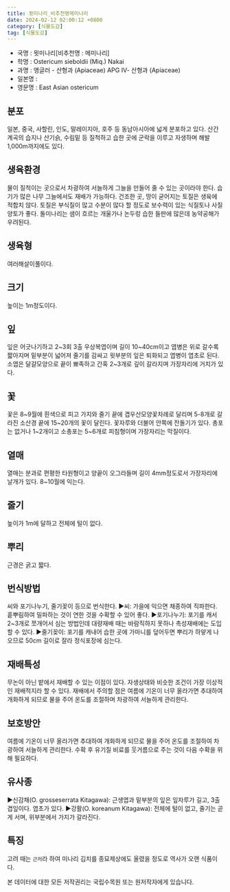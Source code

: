 ```yaml
---
title: 묏미나리_비추천명메미나리
date: 2024-02-12 02:00:12 +0800
category: [식물도감]
tag: [식물도감]
---
```




- 국명 : 묏미나리[비추천명 : 메미나리]
- 학명 : Ostericum sieboldii (Miq.) Nakai
- 과명 : 앵글러 - 산형과 (Apiaceae) APG Ⅳ- 산형과 (Apiaceae)
- 일본명 : 
- 영문명 : East Asian ostericum


## 분포
일본, 중국, 사할린, 인도, 말레이지아, 호주 등 동남아시아에 넓게 분포하고 있다.산간 계곡의 습지나 산기슭, 수림밑 등 질척하고 습한 곳에 군락을 이루고 자생하며 해발 1,000m까지에도 있다.
## 생육환경
물이 질척이는 곳으로서 차광하여 서늘하게 그늘을 만들어 줄 수 있는 곳이라야 한다. 습기가 많은 나무 그늘에서도 재배가 가능하다. 건조한 곳, 땅이 굳어지는 토질은 생육에 적합치 않다. 토질은 부식질이 많고 수분이 많다 할 정도로 보수력이 있는 식질토나 사질양토가 좋다. 돌미나리는 샘이 흐르는 개울가나 논두렁 습한 들판에 많은데 농약공해가 우려된다.
## 생육형
여러해살이풀이다.
## 크기
높이는 1m정도이다.
## 잎
잎은 어긋나기하고 2~3회 3출 우상복엽이며 길이 10~40cm이고 엽병은 위로 갈수록 짧아지며 밑부분이 넓어져 줄기를 감싸고 윗부분의 잎은 퇴화되고 엽병이 엽초로 된다. 소엽은 달걀모양으로 끝이 뾰족하고 간혹 2~3개로 깊이 갈라지며 가장자리에 거치가 있다.
## 꽃
꽃은 8~9월에 흰색으로 피고 가지와 줄기 끝에 겹우산모양꽃차례로 달리며  5-8개로 갈라진 소산경 끝에 15~20개의 꽃이 달린다. 꽃자루와 더불어 안쪽에 잔돌기가 있다. 총포는 없거나 1~2개이고 소총포는 5~6개로 피침형이며 가장자리는 막질이다. 
## 열매
열매는 분과로 편평한 타원형이고 양끝이 오그라들며 길이 4mm정도로서 가장자리에 날개가 있다. 8~10월에 익는다.
## 줄기
높이가 1m에 달하고 전체에 털이 없다.
## 뿌리
근경은 굵고 짧다.
## 번식방법
씨와 포기나누기, 줄기꽂이 등으로 번식한다.▶씨: 가을에 익으면 채종하여 직파한다. 흩뿌림하여 밀파하는 것이 연한 것을 수확할 수 있어 좋다.▶포기나누기: 포기를 캐서 2~3개로 쪼개어서 심는 방법인데 대량재배 때는 바람직하지 못하나 촉성재배에는 도입할 수 있다.▶줄기꽂이: 포기를 캐내어 습한 곳에 가마니를 덮어두면 뿌리가 하얗게 나오므로 50cm 길이로 잘라 정식포장에 심는다.
## 재배특성
무논이 아닌 밭에서 재배할 수 있는 이점이 있다. 자생상태와 비슷한 조건이 가장 이상적인 재배적지라 할 수 있다. 재배에서 주의할 점은 여름에 기온이 너무 올라가면 추대하여 개화하게 되므로 물을 주어 온도를 조절하며 차광하여 서늘하게 관리한다.
## 보호방안
여름에 기온이 너무 올라가면 추대하여 개화하게 되므로 물을 주어 온도를 조절하여 차광하여 서늘하게 관리한다. 수확 후 유기질 비료를 웃거름으로 주는 것이 다음 수확을 위해 필요하다.
## 유사종
▶신감채(O. grosseserrata Kitagawa): 근생엽과 밑부분의 잎은 잎자루가 길고, 3출겹잎이다. 엽초가 있다. ▶강활(O. koreanum Kitagawa): 전체에 털이 없고, 줄기는 곧게 서며, 위부분에서 가지가 갈라진다.
## 특징
고려 때는 `근저`라 하여 미나리 김치를 종묘제상에도 올렸을 정도로 역사가 오랜 식품이다.






본 데이터에 대한 모든 저작권리는 국립수목원 또는 원저작자에게 있습니다.
